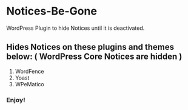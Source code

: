 # Notices-Be-Gone
WordPress Plugin to hide Notices until it is deactivated.

## Hides Notices on these plugins and themes below: ( WordPress Core Notices are hidden )

1. WordFence
2. Yoast
3. WPeMatico

### Enjoy!